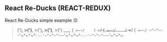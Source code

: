 ## React Re-Ducks (REACT-REDUX)

React Re-Ducks simple example :D

   >(')____,  >(')____,  >(')____,  >(')____,  >(') ___,
    (` =~~/    (` =~~/    (` =~~/    (` =~~/    (` =~~/
 ~^~^`---'~^~^~^`---'~^~^~^`---'~^~^~^`---'~^~^~^`---'~^~^~
